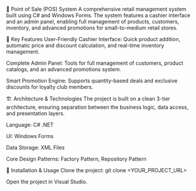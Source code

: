 🏪 Point of Sale (POS) System
A comprehensive retail management system built using C# and Windows Forms. The system features a cashier interface and an admin panel, enabling full management of products, customers, inventory, and advanced promotions for small-to-medium retail stores.

🚀 Key Features
User-Friendly Cashier Interface: Quick product addition, automatic price and discount calculation, and real-time inventory management.

Complete Admin Panel: Tools for full management of customers, product catalogs, and an advanced promotions system.

Smart Promotion Engine: Supports quantity-based deals and exclusive discounts for loyalty club members.

🏗️ Architecture & Technologies
The project is built on a clean 3-tier architecture, ensuring separation between the business logic, data access, and presentation layers.

Language: C# .NET

UI: Windows Forms

Data Storage: XML Files

Core Design Patterns: Factory Pattern, Repository Pattern

🚀 Installation & Usage
Clone the project: git clone <YOUR_PROJECT_URL>

Open the project in Visual Studio.
